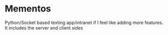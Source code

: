 # Mementos
Python/Socket based texting app/intranet if I feel like adding more features. It includes the server and client sides
